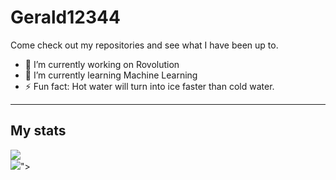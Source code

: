 # Gerald12344

Come check out my repositories and see what I have been up to.

<!--
**Gerald12344/Gerald12344** is a ✨ _special_ ✨ repository because its `README.md` (this file) appears on your GitHub profile.
- 👯 I’m looking to collaborate on ...
- - 😄 Pronouns: ...
- - 📫 How to reach me: ...
- - 💬 Ask me about ...
- - 🤔 I’m looking for help with ...
-->

- 🔭 I’m currently working on Rovolution
- 🌱 I’m currently learning Machine Learning
- ⚡ Fun fact: Hot water will turn into ice faster than cold water.
- - - 
## My stats
<div>
  <img src="https://github-readme-stats.vercel.app/api?username=Gerald12344&private=true&show_icons=true&theme=dark"></img>
  <a href="https://github.com/Gerald12344/"></a>
</div>

<div>
  <img src="https://github-readme-stats.vercel.app/api/top-langs/?username=Gerald12344&hide=python&langs_count=12a&layout=compact&theme=dark"></img>"></img>
 </div>
